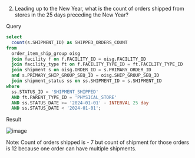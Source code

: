 2. Leading up to the New Year, what is the count of orders shipped from stores in the 25 days preceding the New Year?

Query
```SQL
select 
  count(s.SHIPMENT_ID) as SHIPPED_ORDERS_COUNT 
from 
  order_item_ship_group oisg 
  join facility f on f.FACILITY_ID = oisg.FACILITY_ID 
  join facility_type ft on f.FACILITY_TYPE_ID = ft.FACILITY_TYPE_ID 
  join shipment s on oisg.ORDER_ID = s.PRIMARY_ORDER_ID 
  and s.PRIMARY_SHIP_GROUP_SEQ_ID = oisg.SHIP_GROUP_SEQ_ID 
  join shipment_status ss on ss.SHIPMENT_ID = s.SHIPMENT_ID 
where 
  ss.STATUS_ID = 'SHIPMENT_SHIPPED' 
  AND ft.PARENT_TYPE_ID = 'PHYSICAL_STORE' 
  AND ss.STATUS_DATE >= '2024-01-01' - INTERVAL 25 day 
  AND ss.STATUS_DATE < '2024-01-01';
```

Result

![image](https://github.com/Nishtha-Jain-1119/Training-Assignment/assets/127538617/9e25444d-03bd-487a-afd8-4d4553c906b7)

Note: Count of orders shipped is - 7 but count of shipment for those orders is 12 because one order can have multiple shipments.
